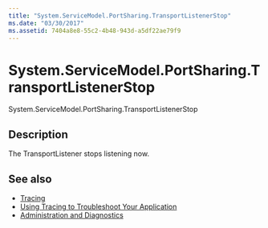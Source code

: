 ```yaml
---
title: "System.ServiceModel.PortSharing.TransportListenerStop"
ms.date: "03/30/2017"
ms.assetid: 7404a8e8-55c2-4b48-943d-a5df22ae79f9
---
```

# System.ServiceModel.PortSharing.TransportListenerStop
System.ServiceModel.PortSharing.TransportListenerStop  
  
## Description  
 The TransportListener stops listening now.  
  
## See also

- [Tracing](../../../../../docs/framework/wcf/diagnostics/tracing/index.md)
- [Using Tracing to Troubleshoot Your Application](../../../../../docs/framework/wcf/diagnostics/tracing/using-tracing-to-troubleshoot-your-application.md)
- [Administration and Diagnostics](../../../../../docs/framework/wcf/diagnostics/index.md)
